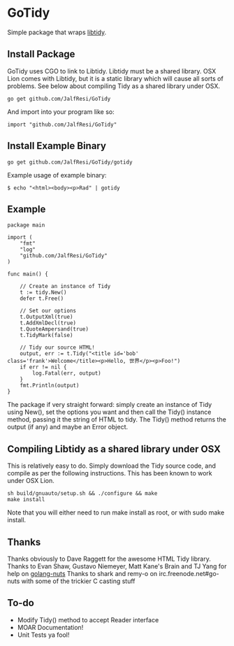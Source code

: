 GoTidy
======
Simple package that wraps [libtidy](http://tidy.sourceforge.net/).

## Install Package
GoTidy uses CGO to link to Libtidy. Libtidy must be a shared library. OSX Lion comes with Libtidy, but it is a static library which will cause all sorts of problems. See below about compiling Tidy as a shared library under OSX.

	go get github.com/JalfResi/GoTidy

And import into your program like so:

	import "github.com/JalfResi/GoTidy"

## Install Example Binary

	go get github.com/JalfResi/GoTidy/gotidy

Example usage of example binary:

	$ echo "<html><body><p>Rad" | gotidy

## Example

	package main

	import (
		"fmt"
		"log"
		"github.com/JalfResi/GoTidy"
	)

	func main() {

		// Create an instance of Tidy
		t := tidy.New()
		defer t.Free()

		// Set our options
		t.OutputXml(true)
		t.AddXmlDecl(true)
		t.QuoteAmpersand(true)
		t.TidyMark(false)

		// Tidy our source HTML!
		output, err := t.Tidy("<title id='bob' class='frank'>Welcome</title><p>Hello, 世界</p><p>Foo!")
		if err != nil {
			log.Fatal(err, output)
		}
		fmt.Println(output)
	}		

The package if very straight forward: simply create an instance of Tidy using New(), set the options you want and
then call the Tidy() instance method, passing it the string of HTML to tidy. The Tidy() method returns the output
(if any) and maybe an Error object.

Compiling Libtidy as a shared library under OSX
-----------------------------------------------
This is relatively easy to do. Simply download the Tidy source code, and compile as per the following instructions. This has been known to work under OSX Lion.

	sh build/gnuauto/setup.sh && ./configure && make
	make install

Note that you will either need to run make install as root, or with sudo make install.

Thanks
------
Thanks obviously to Dave Raggett for the awesome HTML Tidy library.
Thanks to Evan Shaw, Gustavo Niemeyer, Matt Kane's Brain and TJ Yang for help on [golang-nuts](http://groups.google.com/group/golang-nuts)
Thanks to shark and remy-o on irc.freenode.net#go-nuts with some of the trickier C casting stuff

To-do
-----
* Modify Tidy() method to accept Reader interface
* MOAR Documentation!
* Unit Tests ya fool!